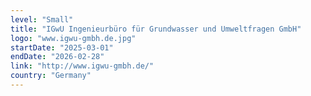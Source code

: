 ```yaml
---
level: "Small"
title: "IGwU Ingenieurbüro für Grundwasser und Umweltfragen GmbH"
logo: "www.igwu-gmbh.de.jpg"
startDate: "2025-03-01"
endDate: "2026-02-28"
link: "http://www.igwu-gmbh.de/"
country: "Germany"
---
```

